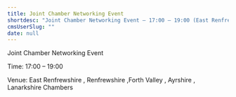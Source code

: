 ```yaml
---
title: Joint Chamber Networking Event
shortdesc: "Joint Chamber Networking Event – 17:00 – 19:00 (East Renfrewshire , Renfrewshire ,Forth Valley , Ayrshire , Lanarkshire Chambers)"
cmsUserSlug: ""
date: null
---
```


Joint Chamber Networking Event

Time: 17:00 – 19:00 

Venue: East Renfrewshire , Renfrewshire ,Forth Valley , Ayrshire , Lanarkshire Chambers
